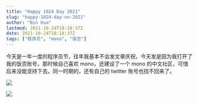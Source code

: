 ```yaml
---
title: "Happy 1024 Day 2021"
slug: "happy-1024-day-on-2021"
author: "Bin Hua"
lastmod: 2021-10-24T18:18:37Z
date: 2021-10-24T18:18:37Z
tags: ["程序员", "mono", "饭否"]
---
```


今天是一年一度的程序员节，往年我基本不会发文章庆祝，今天发是因为我打开了我的饭否账号，那时候自己喜欢 mono，还建设了一个 mono 的中文社区，可惜后来没能坚持下去。同一时期的，还有自己的 twitter 账号也找不回来了。

![](https://storage.tourcoder.com/tcblog/happy-1024-day-on-2021-001.jpg)

![](https://storage.tourcoder.com/tcblog/happy-1024-day-on-2021-001.jpg)
